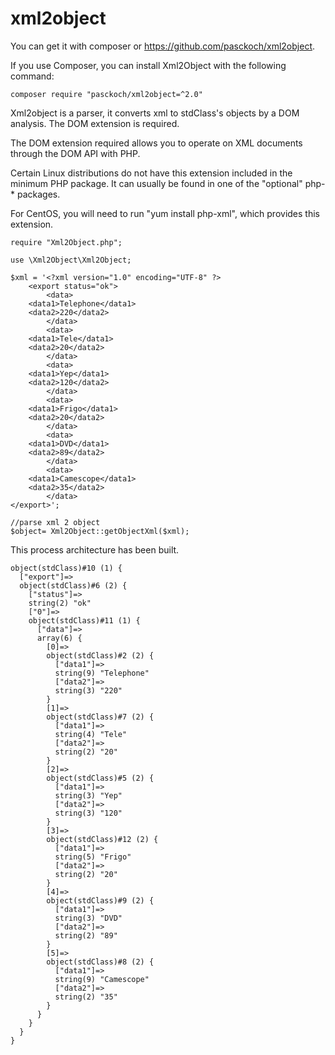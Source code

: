 # xml2object

You can get it with composer or https://github.com/pasckoch/xml2object.

If you use Composer, you can install Xml2Object  with the following command:

`
composer require "pasckoch/xml2object=^2.0"
`

Xml2object is a parser, it converts xml to stdClass's objects by a DOM analysis. 
The DOM extension is required.

The DOM extension required allows you to operate on XML documents through the DOM API with PHP. 

Certain Linux distributions do not have this extension included in the minimum PHP package. It can usually be found in one of the "optional" php-* packages.

For CentOS, you will need to run "yum install php-xml", which provides this extension.


    require "Xml2Object.php";
    
    use \Xml2Object\Xml2Object;

    $xml = '<?xml version="1.0" encoding="UTF-8" ?>
        <export status="ok">
            <data>
		<data1>Telephone</data1>
		<data2>220</data2>
            </data>
            <data>
		<data1>Tele</data1>
		<data2>20</data2>
            </data>
            <data>
		<data1>Yep</data1>
		<data2>120</data2>
            </data>
            <data>
		<data1>Frigo</data1>
		<data2>20</data2>
            </data>
            <data>
		<data1>DVD</data1>
		<data2>89</data2>
            </data>
            <data>
		<data1>Camescope</data1>
		<data2>35</data2>
            </data>
    </export>';

    //parse xml 2 object
    $object= Xml2Object::getObjectXml($xml);

This process architecture has been built.

```		    
object(stdClass)#10 (1) {
  ["export"]=>
  object(stdClass)#6 (2) {
    ["status"]=>
    string(2) "ok"
    ["0"]=>
    object(stdClass)#11 (1) {
      ["data"]=>
      array(6) {
        [0]=>
        object(stdClass)#2 (2) {
          ["data1"]=>
          string(9) "Telephone"
          ["data2"]=>
          string(3) "220"
        }
        [1]=>
        object(stdClass)#7 (2) {
          ["data1"]=>
          string(4) "Tele"
          ["data2"]=>
          string(2) "20"
        }
        [2]=>
        object(stdClass)#5 (2) {
          ["data1"]=>
          string(3) "Yep"
          ["data2"]=>
          string(3) "120"
        }
        [3]=>
        object(stdClass)#12 (2) {
          ["data1"]=>
          string(5) "Frigo"
          ["data2"]=>
          string(2) "20"
        }
        [4]=>
        object(stdClass)#9 (2) {
          ["data1"]=>
          string(3) "DVD"
          ["data2"]=>
          string(2) "89"
        }
        [5]=>
        object(stdClass)#8 (2) {
          ["data1"]=>
          string(9) "Camescope"
          ["data2"]=>
          string(2) "35"
        }
      }
    }
  }
}
```
